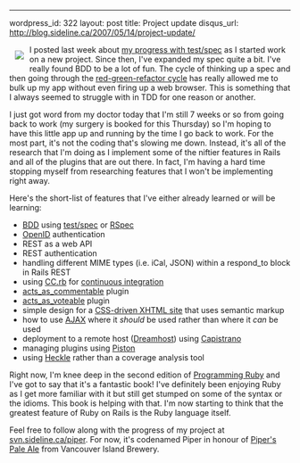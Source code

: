 --- 
wordpress_id: 322
layout: post
title: Project update
disqus_url: http://blog.sideline.ca/2007/05/14/project-update/

<a href="http://www.amazon.com/Programming-Ruby-Pragmatic-Programmers-Second/dp/0974514055" title="Amazon.com: Programming Ruby: The Pragmatic Programmers' Guide, Second Edition: Books: Dave Thomas,Chad Fowler,Andy Hunt"><img src="http://ec1.images-amazon.com/images/I/413REDP4TQL._AA240_.jpg" align="left" vspace="10" hspace="10" border="0"></a>
<p>I posted last week about <a href="http://www.sideline.ca/2007/05/08/ccrb-on-my-rails-project" title="sideline.ca  &raquo; CC.rb on my Rails project">my progress with test/spec</a> as I started work on a new project.  Since then, I've expanded my spec quite a bit.  I've really found BDD to be a lot of fun.  The cycle of thinking up a spec and then going through the <a href="http://www.jamesshore.com/Blog/Red-Green-Refactor.html" title="James Shore: Successful Software">red-green-refactor cycle</a> has really allowed me to bulk up my app without even firing up a web browser.  This is something that I always seemed to struggle with in TDD for one reason or another.</p>
<p>I just got word from my doctor today that I'm still 7 weeks or so from going back to work (my surgery is booked for this Thursday) so I'm hoping to have this little app up and running by the time I go back to work.  For the most part, it's not the coding that's slowing me down.  Instead, it's all of the research that I'm doing as I implement some of the niftier features in Rails and all of the plugins that are out there.  In fact, I'm having a hard time stopping myself from researching features that I won't be implementing right away.</p>
<p>Here's the short-list of features that I've either already learned or will be learning:</p>
<ul>
	<li><a href="http://behaviour-driven.org/" title="BehaviourDrivenDevelopment - Behaviour-Driven Development">BDD</a> using <a href="http://chneukirchen.org/blog/archive/2007/01/announcing-test-spec-0-3-a-bdd-interface-for-test-unit.html" title="chris blogs: Announcing test/spec 0.3, a BDD interface for Test::Unit">test/spec</a> or <a href="http://rspec.rubyforge.org/" title="RSpec Home">RSpec</a></li>
	<li><a href="http://openid.net/" title="OpenID: an actually distributed identity system">OpenID</a> authentication</li>
	<li>REST as a web API</li>
	<li>REST authentication</li>
	<li>handling different MIME types (i.e. iCal, JSON) within a respond_to block in Rails REST</li>
	<li>using <a href="http://cruisecontrolrb.thoughtworks.com/" title="CruiseControl.rb">CC.rb</a> for <a href="http://en.wikipedia.org/wiki/Continuous_integration" title="Continuous integration - Wikipedia, the free encyclopedia">continuous integration</a>
	<li><a href="http://www.juixe.com/techknow/index.php/2006/06/18/acts-as-commentable-plugin/" title="Juixe TechKnow &raquo; Acts As Commentable Plugin">acts_as_commentable</a> plugin</li>
	<li><a href="http://acts_as_voteable.richcollins.net/rdoc/">acts_as_voteable</a> plugin</li>
	<li>simple design for a <a href="http://www.pearsonified.com/2007/04/definitive-guide-to-semantic-markup.php" title="The Definitive Guide to Semantic Web Markup for Blogs &#8212; Pearsonified">CSS-driven XHTML site</a> that uses semantic markup</li>
	<li>how to use <a href="http://demo.script.aculo.us/" title="script.aculo.us - web 2.0 javascript demos">AJAX</a> where it <em>should</em> be used rather than where it <em>can</em> be used</li>
	<li>deployment to a remote host (<a href="http://www.dreamhost.com/r.cgi?263573">Dreamhost</a>) using <a href="http://capify.org/" title="Capistrano:  Home">Capistrano</a></li>
	<li>managing plugins using <a href="http://piston.rubyforge.org/usage.html" title="Piston ~ Easy Vendor Branch Management">Piston</a></li>
	<li>using <a href="http://seattlerb.rubyforge.org/heckle/" title="seattlerb's heckle-1.3.0 Documentation">Heckle</a> rather than a coverage analysis tool</li>
</ul>
<p>Right now, I'm knee deep in the second edition of <a href="http://www.amazon.com/Programming-Ruby-Pragmatic-Programmers-Second/dp/0974514055" title="Amazon.com: Programming Ruby: The Pragmatic Programmers' Guide, Second Edition: Books: Dave Thomas,Chad Fowler,Andy Hunt">Programming Ruby</a> and I've got to say that it's a fantastic book!  I've definitely been enjoying Ruby as I get more familiar with it but still get stumped on some of the syntax or the idioms.  This book is helping with that.  I'm now starting to think that the greatest feature of Ruby on Rails is the Ruby language itself.</p>
<p>Feel free to follow along with the progress of my project at <a href="http://svn.sideline.ca/piper">svn.sideline.ca/piper</a>.  For now, it's codenamed Piper in honour of <a href="http://www.vanislandbrewery.com/index.php?pageid=2" title="Vancouver Island Brewery - Products - Brewers of all natural premium ales and lagers - 2">Piper's Pale Ale</a> from Vancouver Island Brewery.</p>
